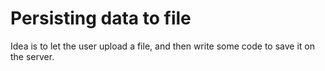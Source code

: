 # Persisting data to file

Idea is to let the user upload a file, and then write some code to save it on the server.